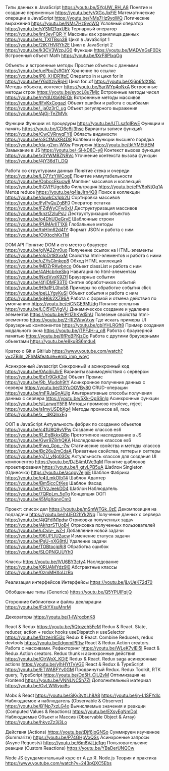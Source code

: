 Типы данных в JavaScript https://youtu.be/5YgUW_RH_A8
Понятие и создание переменных https://youtu.be/yVXGcJixFiE 
Математические операции в JavaScript https://youtu.be/NMs7Hz9yoWQ
Логические выражения https://youtu.be/NMs7Hz9yoWQ
Условный оператор https://youtu.be/sYSM21qxUEk
Тернарный оператор https://youtu.be/int3evFQR-Y
Массивы как хранилища данных https://youtu.be/s_TXlTBsp38
Цикл в JavaScript 1 https://youtu.be/2tK7HVRYh2E
Цикл в JavaScript 2 https://youtu.be/k3CV3WzpJG0
Функции https://youtu.be/MADVnGsF0Dk
Встроенный объект Math https://youtu.be/lXrF8PlxqOg

Объекты и встроенные методы
Простые объекты с данными https://youtu.be/uePbuZs9GbY
Хранение по ссылке https://youtu.be/P8_XHDR1fpE
Оператор in и цикл for in https://youtu.be/Y6dXzivRpHI
Цикл for..of https://youtu.be/Xj6p6fdXtBc
Методы объекта, контекст https://youtu.be/5arWYp4pNxA
Встроенные методы строк https://youtu.be/eyocL8u7Mjc
Встроенные методы чисел https://youtu.be/mYdUXb6NEQk
Встроенные методы массивов https://youtu.be/IFvKxCogazI
Объект ошибки и работа с ошибками https://youtu.be/_ja0z3rC_ug
Объект регулярного выражения https://youtu.be/AjGj-TeZMVk

Функции
Функции vs процедуры https://youtu.be/UTLsafgIRwE
Функции и память https://youtu.be/CD6e8jj3hsc
Варианты записи функций https://youtu.be/CwCVRrwqFY8
Область видимости https://youtu.be/oSCfMuXR4D8
Колбеки и функции высшего порядка https://youtu.be/da-g2xn-WXw
Рекурсия https://youtu.be/tktYMEtttEM
Замыкание в JS https://youtu.be/-Sl-kD8D-y8
Контекст вызова функции https://youtu.be/x0YWMBZNRVc
Уточнение контекста вызова функции https://youtu.be/4jY36dTi_DQ

Работа со структурами данных
Понятие стека и очереди https://youtu.be/LD7YzYWCogE
Понятие иммутабельности https://youtu.be/OobccEkucw8
Маппинг массивов и коллекций https://youtu.be/hGVfFUgcb8o
Фильтрация https://youtu.be/ePV6pNtOq1A
Метод reduce https://youtu.be/q4iaJIrn4Q8
Поиск в коллекции https://youtu.be/duwkCs1pb2U
Сортировка массивов https://youtu.be/FyPyQuZgBF0
Оператор остатка https://youtu.be/FZdWyCFw0xU
Деструктуризация массивов https://youtu.be/knztZzIuPsU
Деструктуризация объектов https://youtu.be/o4DhUOeGrvE
Шаблонные строки https://youtu.be/PUMArIlT1X8
Глобальные методы https://youtu.be/tpHIm62d4fY
Формат JSON и работа с ним https://youtu.be/CtXtochKxTM

DOM API
Понятие DOM и его место в браузере https://youtu.be/glVA22nr0uo
Получение ссылок на HTML-элементы https://youtu.be/oIpDrt8XvxM
Свойства html-элементов и работа с ними https://youtu.be/uZYsGlmkep8
Обход HTML коллекций https://youtu.be/MDZrRKwbnco
Объект classList и работа с ним https://youtu.be/4AHcbrkeSkg
Навигация по html-элементам https://youtu.be/NxdVvxK9ZfI
Браузерные события https://youtu.be/4fjlDMF33T0
Снятие обработчиков событий https://youtu.be/H9a1FL0hx58
Примеры по обработке события click https://youtu.be/peLLYgyKuSI
Объект события и работа с ним https://youtu.be/igH6k2XZ96A
Работа с формой и отмена действия по умолчанию https://youtu.be/eiCNGE9MUdg
Понятие всплытия https://youtu.be/LCl5VEVIgVU
Динамическое создание и удаление элементов https://youtu.be/Pr1ZhKVd5hU
Полезные свойства html-элементов https://youtu.be/Z-RI2WnvVxw
Где искать примеры UI браузерных компонентов https://youtu.be/gbiYHLRGft8
Пример создания модального окна https://youtu.be/jTPFJH-u_q8
Работа с браузерной памятью https://youtu.be/6fPoBPKjzCo
Работа с другими браузерными объектами https://youtu.be/e8ku8S6mdu4

Кратко о Git и GitHub https://www.youtube.com/watch?v=zZBiln_2FhM&feature=emb_imp_woyt

Асинхронный Javascript
Синхронный и асинхронный код https://youtu.be/0AoSijJlirE
Варианты взаимодействия с сервером https://youtu.be/EeTr9GkK2pI
Объект Промис https://youtu.be/9b_Mudqh9tY
Асинхронное получение данных с сервера https://youtu.be/03YuOGVBy80
CRUD-операции https://youtu.be/mFRJaGnAUig
Альтернативные способы получения данных с сервера https://youtu.be/5Xk-QpSSnlg
Асинхронные функции https://youtu.be/slLarwqY5F8
Методы промисов resoleve, reject https://youtu.be/a1myUSDbXg4
Методы промисов all, race https://youtu.be/x__dKQInxEg

ООП в JavaScript
Актуальность фабрик по созданию объектов https://youtu.be/c41U8Q9vVPw
Создание классов es6 https://youtu.be/R_EgBkkxQBo
Прототипное наследование в JS https://youtu.be/Gwr9Z8rhQKA
Наследование классов es6 https://youtu.be/Fwq_Gpp_-7w
Статические свойства и методы классов https://youtu.be/Bc26u2mCdaA
Приватные свойства, геттеры и сеттеры https://youtu.be/gZU_vNg03Oc
Актуальность классов для создания UI компонентов https://youtu.be/DJE4mUVe3qM
Понятие шаблонов проектирования https://youtu.be/I_gtvLPB5uA
Шаблон Singleton (Одиночка) https://youtu.be/acqoy7ejniE
Шаблон Фабрика https://youtu.be/e4tLmkOlbT4
Шаблон Адаптер https://youtu.be/Bm5jccCtKes
Шаблон Фасад https://youtu.be/l7VzJeekDD4
Шаблон Наблюдатель https://youtu.be/7QRpLm_5eTg
Концепция ООП https://youtu.be/i5MgXqnnCm0


Проект: список дел https://youtu.be/mSmWTGk_0zE
Декомпозиция на подзадачи https://youtu.be/hUEO2hYk2Ng
Получение данных с сервера https://youtu.be/4jQFdlN1pdw
Отрисовка полученных задач https://youtu.be/AkhzrSTUoB4
Отрисовка полученных пользователей https://youtu.be/uCviv-_wZ-I
Добавление новой задачи https://youtu.be/96UPLIU2acw
Изменение статуса задачи https://youtu.be/PsU-nXG8ttU
Удаление задачи https://youtu.be/TOBtocjpRj8
Обработка ошибок https://youtu.be/SLOPNGUUYh0

Классы https://youtu.be/lVU6BY3cty4
Наследование https://youtu.be/0RUAMYdz9l0
Абстрактные классы https://youtu.be/0zmMHXoUzRo

Реализация интерфейсов
Интерфейсы https://youtu.be/jLyUeK72d70

Обобщенные типы (Generics) https://youtu.be/Q5YPUIFqijQ

Сторонние библиотеки и файлы декларации https://youtu.be/FckYXsuMnrM

Декораторы https://youtu.be/1-lWrocbnK8

React & Redux https://youtu.be/5Qtqzeh5FeM
Redux & React. State, reducer, action + redux hooks useDispatch и useSelector https://youtu.be/Dzzeir85i3c
Redux & React. Combine Reducers, redux devtools https://youtu.be/ldgnmiPIftw
React & Redux.Action creators. Работа с массивами. Рефакторинг https://youtu.be/WLeK7vIEi5I
React & Redux.Action creators. Redux thunk и асинхронные действия https://youtu.be/CtrWoX_KDjE
Redux & React. Redux saga асинхронные actions https://youtu.be/ylhHYtTyVGE
React & Redux & TypeScript https://youtu.be/ETWABFYv0GM
Продвинутый Redux. Redux Toolkit, RTK query, TypeScript https://youtu.be/Od5H_CiU2vM
Оптимизация на Frontend https://youtu.be/VNNLNC5h7ZI
Дополнительный материал https://youtu.be/OvLWWvjoi8s

Mobx & React https://youtu.be/SKy3vXLh8A8
https://youtu.be/jn-L1SFYdIc
Наблюдаемое и наблюдатель (Observable & Observer) https://youtu.be/B1Np7xzLG4o
Вычисляемые значения и реакции (Computed Values & Reactions) https://youtu.be/EXsyEgNmDoI
Наблюдаемые Объект и Массив (Observable Object & Array) https://youtu.be/hkvzZz3j3Lo

Действия (Actions) https://youtu.be/tDjf6loGNSo
Суммируем изученное (Summarize) https://youtu.be/P74GHpVxQSs
Асинхронные запросы (Async Requests) https://youtu.be/6m8VJLjc1qg
Пользовательские реакции (Custom Reactions) https://youtu.be/YBaDerUNQCw

Node JS фундаментальный курс от А до Я. Node.js Теория и практика https://www.youtube.com/watch?v=243pQXC5Ebs








